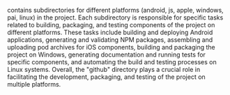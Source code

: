 contains subdirectories for different platforms (android, js, apple, windows, pai, linux) in the project. Each subdirectory is responsible for specific tasks related to building, packaging, and testing components of the project on different platforms. These tasks include building and deploying Android applications, generating and validating NPM packages, assembling and uploading pod archives for iOS components, building and packaging the project on Windows, generating documentation and running tests for specific components, and automating the build and testing processes on Linux systems. Overall, the "github" directory plays a crucial role in facilitating the development, packaging, and testing of the project on multiple platforms.